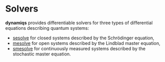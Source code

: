 # Solvers

**dynamiqs** provides differentiable solvers for three types of differential equations describing quantum systems:

- [sesolve](sesolve.md) for closed systems described by the Schrödinger equation,
- [mesolve](mesolve.md) for open systems described by the Lindblad master equation,
- [smesolve](smesolve.md) for continuously measured systems described by the stochastic master equation.
